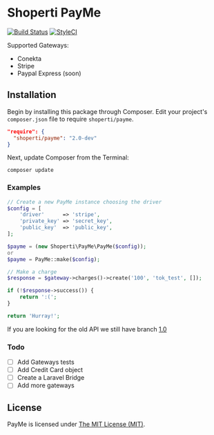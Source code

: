 # Shoperti PayMe

[![Build Status](https://travis-ci.org/Shoperti/Payme.svg)](https://travis-ci.org/Shoperti/Payme)
[![StyleCI](https://styleci.io/repos/24345061/shield)](https://styleci.io/repos/24345061)

Supported Gateways:
* Conekta
* Stripe
* Paypal Express (soon)

## Installation

Begin by installing this package through Composer. Edit your project's `composer.json` file to require `shoperti/payme`.

```json
"require": {
  "shoperti/payme": "2.0-dev"
}
```

Next, update Composer from the Terminal:

	composer update

### Examples

```php
// Create a new PayMe instance choosing the driver
$config = [
	'driver'	  => 'stripe',
	'private_key' => 'secret_key',
	'public_key'  => 'public_key',
];

$payme = (new Shoperti\PayMe\PayMe($config));
or
$payme = PayMe::make($config);

// Make a charge
$response = $gateway->charges()->create('100', 'tok_test', []);

if (!$response->success()) {
	return ':(';
}

return 'Hurray!';
```

If you are looking for the old API we still have branch [1.0](https://github.com/Shoperti/Payme/tree/1.0)

### Todo

- [ ] Add Gateways tests
- [ ] Add Credit Card object
- [ ] Create a Laravel Bridge
- [ ] Add more gateways

## License

PayMe is licensed under [The MIT License (MIT)](LICENSE).
